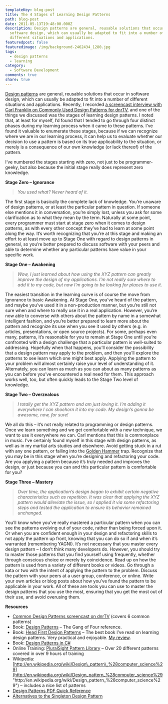 ```yaml
---
templateKey: blog-post
title: The 4 Stages of Learning Design Patterns
path: blog-post
date: 2011-05-13T19:48:00.000Z
description: Design patterns are general, reusable solutions that occur in
  software design, which can usually be adapted to fit into a number of
  different situations and applications.
featuredpost: false
featuredimage: /img/background-2462434_1280.jpg
tags:
  - design patterns
  - learning
category:
  - Software Development
comments: true
share: true
---
```

[](http://www.flickr.com/photos/duaneschoon/4530185934)[Design patterns](http://en.wikipedia.org/wiki/Design_pattern_%28computer_science%29) are general, reusable solutions that occur in software design, which can usually be adapted to fit into a number of different situations and applications. Recently, I recorded [a screencast interview with Carl Franklin on Commonly Used Design Patterns for dnrTV](http://www.dnrtv.com/default.aspx?showNum=194), and one of the things we discussed was the stages of learning design patterns. I noted that, at least for myself, I’d found that I tended to go through four distinct phases during my learning process when it came to these patterns. I’ve found it valuable to enumerate these stages, because if we can recognize where we are in our learning process, it can help us to evaluate whether our decision to use a pattern is based on its true applicability to the situation, or merely is a consequence of our own knowledge (or lack thereof) of the pattern.

I’ve numbered the stages starting with zero, not just to be programmer-geeky, but also because the initial stage really does represent zero knowledge.

**Stage Zero – Ignorance**

> *You used what? Never heard of it.*

The first stage is basically the complete lack of knowledge. You’re unaware of design patterns, or at least the particular pattern in question. If someone else mentions it in conversation, you’re simply lost, unless you ask for some clarification as to what they mean by the term. Naturally at some point, every programmer must start at stage zero when it comes to design patterns, as with every other concept they’ve had to learn at some point along the way. It’s worth recognizing that you’re at this stage and making an effort to at least move up to Stage One with regard to design patterns in general, so you’re better prepared to discuss software with your peers and able to determine whether any particular patterns have value in your specific work.



**Stage One – Awakening**

> *Wow, I just learned about how using the XYZ pattern can greatly improve the design of my applications. I’m not really sure where to add it to my code, but now I’m going to be looking for places to use it.*

The easiest transition in the learning curve is of course the move from Ignorance to basic Awakening. At Stage One, you’ve heard of the pattern, and maybe you’ve used it in a non-production manner, but you’re still not sure when and where to really use it in a real application. However, you’re now able to converse with others about the pattern by name in a somewhat intelligent fashion, and you’re better prepared to learn more about the pattern and recognize its use when you see it used by others (e.g. in articles, presentations, or open source projects). For some, perhaps even many, patterns, it’s reasonable for you to remain at Stage One until you’re confronted with a design challenge that a particular pattern is well-suited to addressing. Hopefully when that happens, you’ll consider the possibility that a design pattern may apply to the problem, and then you’ll explore the patterns to see learn which one might best apply. Applying the pattern to your problem will almost certainly raise your level of understanding of it. Alternately, you can learn as much as you can about as many patterns as you can before you’ve encountered a real need for them. This approach works well, too, but often quickly leads to the Stage Two level of knowledge.



**Stage Two – Overzealous**

> *I totally get the XYZ pattern and am just loving it. I’m adding it everywhere I can shoehorn it into my code. My design’s gonna be awesome, now, for sure!*

We all do this – it’s not really related to programming or design patterns. Once we learn something and we get comfortable with a new technique, we want to use it everywhere we can. Carl mentions that this is commonplace in music. I’ve certainly found myself in this stage with design patterns, as well as in my martial arts studies and elsewhere. Avoid getting stuck in a rut with any one pattern, or falling into the [Golden Hammer](/principles-patterns-and-practices-of-mediocre-programming) trap. Recognize that you may be in this stage when you’re designing and refactoring your code. Are you applying a pattern because it’s truly needed and improves the design, or just because you can and this particular pattern is comfortable for you?



**Stage Three – Mastery**

> *Over time, the application’s design began to exhibit certain negative characteristics such as repetition. It was clear that applying the XYZ pattern would alleviate the issue, so I applied it via some refactoring steps and tested the application to ensure its behavior remained unchanged.*

You’ll know when you’ve really mastered a particular pattern when you can see the patterns evolving out of your code, rather than being forced upon it. Or when you are confident enough in your design and refactoring skills to not apply the pattern up front, knowing that you can do so if and when it’s warranted (remembering YAGNI). It’s not necessary that you master every design pattern – I don’t think many developers do. However, you should try to master those patterns that you find yourself using frequently, whether through conscious choice or merely by coincidence. Read up on how the pattern is used from a variety of different books or videos. Go through a kata or two with the intent of applying the pattern to the problem. Discuss the pattern with your peers at a user group, conference, or online. Write your own articles or blog posts about how you’ve found the pattern to be applicable in your work. All of these are tools you can use to master the design patterns that you use the most, ensuring that you get the most out of their use, and avoid overusing them.



**Resources**

* [Common Design Patterns screencast on dnrTV](http://www.dnrtv.com/default.aspx?showNum=194) (covers 6 common patterns)
* Book: [Design Patterns](http://amzn.to/95q9ux) – The Gang of Four reference.
* Book: [Head First Design Patterns](http://amzn.to/aA4RS6) – The best book I’ve read on learning design patterns. Very practical and enjoyable. [My review](/head-first-design-patterns).
* Book: [Design Patterns in C#](http://amzn.to/bqJgdU)
* Online Training: [PluralSight Pattern Library](http://www.pluralsight-training.net/microsoft/olt/Course/Toc.aspx?n=patterns-library) – Over 20 different patterns covered in over 9 hours of training
* Wikipedia: [http://en.wikipedia.org/wiki/Design\_pattern\_%28computer_science%29](http://en.wikipedia.org/wiki/Design_pattern_%28computer_science%29 "http\://en.wikipedia.org/wiki/Design_pattern\_%28computer_science%29") – includes a nice list of patterns
* [Design Patterns PDF Quick Reference](http://www.mcdonaldland.info/2007/11/28/40)
* [Alternatives to the Singleton Design Pattern](http://aspalliance.com/2028_Alternatives_to_the_Singleton_Design_Pattern)
